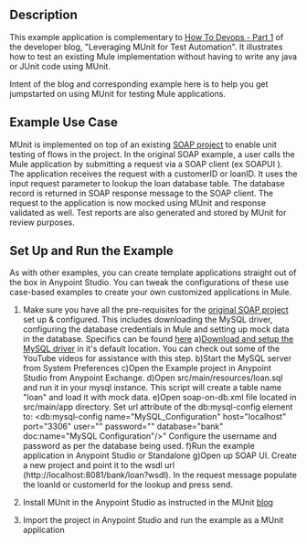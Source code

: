 ## Description

This example application is complementary to [How To Devops - Part 1]( http://blogs.mulesoft.com/dev/howto/howto-devops-munit) of the developer blog, "Leveraging MUnit for Test Automation". It illustrates how to test an existing Mule implementation without having to write any java or JUnit code using MUnit.  

Intent of the blog and corresponding example here is to help you get jumpstarted on using MUnit for testing Mule applications. 

## Example Use Case

MUnit is implemented on top of an existing [SOAP project](https://www.mulesoft.com/exchange/#!/expose-database-through-soap-web-service) to enable unit testing of flows in the project. 
In the original SOAP example, a user calls the Mule application by submitting a request via a SOAP client (ex SOAPUI ). The application receives the request with a customerID or loanID. It uses the input request parameter to lookup the loan database table. The database record is returned in SOAP response message to the SOAP client.
The request to the application is now mocked using MUnit and response validated as well. Test reports are also generated and stored by MUnit for review purposes.

## Set Up and Run the Example

As with other examples, you can create template applications straight out of the box in Anypoint Studio. You can tweak the configurations of these use case-based examples to create your own customized applications in Mule.
1.	Make sure you have all the pre-requisites for the [original SOAP project](https://www.mulesoft.com/exchange/#!/expose-database-through-soap-web-service) set up & configured. This includes downloading the MySQL driver, configuring the database credentials in Mule and setting up mock data in the database. Specifics can be found [here]( https://www.mulesoft.com/exchange/#!/expose-database-through-soap-web-service)
    a)[Download and setup the MySQL driver](http://dev.mysql.com/doc/refman/5.7/en/installing.html) in it's default location. You can check out some of the YouTube videos for assistance with this step.
    b)Start the MySQL server from System Preferences
    c)Open the Example project in Anypoint Studio from Anypoint Exchange.
    d)Open src/main/resources/loan.sql and run it in your mysql instance. This script will create a table name "loan" and load it with mock data.
    e)Open soap-on-db.xml file located in src/main/app directory. Set url attribute of the db:mysql-config element to:
    <db:mysql-config name="MySQL_Configuration" host="localhost" port="3306" user="<username>" password="<password>"        database="bank" doc:name="MySQL Configuration"/>"
Configure the username and password as per the database being used.
   f)Run the example application in Anypoint Studio or Standalone
   g)Open up SOAP UI. Create a new project and point it to the wsdl url
(http://localhost:8081/bank/loan?wsdl). In the request message populate the loanId or customerId for the lookup and press send.

2.	Install MUnit in the Anypoint Studio as instructed in the MUnit [blog](http://blogs.mulesoft.com/dev/howto/howto-devops-munit)
3.	Import the project in Anypoint Studio and run the example as a MUnit application
